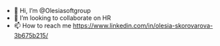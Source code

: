 - 👋 Hi, I’m @Olesiasoftgroup
- 💞️ I’m looking to collaborate on HR
- 📫 How to reach me https://www.linkedin.com/in/olesia-skorovarova-3b675b215/

<!---
Olesiasoftgroup/Olesiasoftgroup is a ✨ special ✨ repository because its `README.md` (this file) appears on your GitHub profile.
You can click the Preview link to take a look at your changes.
--->
